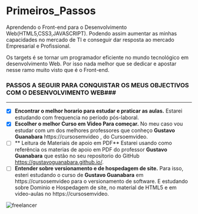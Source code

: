# Primeiros_Passos
 Aprendendo o Front-end para o Desenvolvimento Web(HTML5,CSS3,JAVASCRIPT). Podendo assim aumentar as  minhas capacidades no mercado de TI e conseguir dar resposta ao mercado Empresarial e Profissional.

Os targets é se tornar um programador eficiente no mundo tecnológico em desenvolvimento Web. Por isso nada melhor que se dedicar e apostar nesse ramo muito visto que é o Front-end.

### **PASSOS A SEGUIR PARA CONQUISTAR OS MEUS OBJECTIVOS COM O DESENVOLVIMENTO WEB**###
---
- [x] **Encontrar o melhor horario para estudar e praticar as aulas.**
      Estarei estudando com frequencia no período pós-laboral.
- [x] **Escolher o melhor Curso em Video Para começar.**
     No meu caso vou estudar com um dos melhores professores que conheço **Gustavo Guanabara**  https://cursosemvideo  , do Cursoemvideo. 
- [ ] ** Leitura de Materiais de apoio em PDF**
      Estarei usando como referência os materias de apoio em PDF do professor **Gustavo Guanabara** que estão no seu repositorio do GitHub https://gustavoguanabara.github.io/.
- [ ] **Entender sobre versionamento e de hospedagem de site.**
      Para isso, esteri estudando o curso de **Gustavo Guanabara** em https://cursosemvideo para o versionamento de software. E estudando sobre 
 Dominio e Hospedagem de site, no material de HTML5 e em video-aulas no https://cursosemvideo.
       
![freelancer](https://github.com/user-attachments/assets/6a4e2ca9-eff0-42ac-a4f4-1465ed0b1f24)



